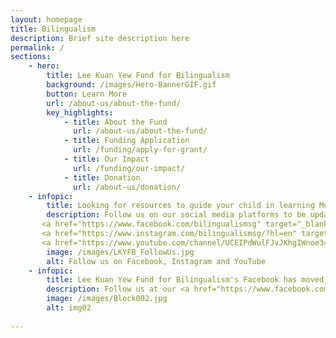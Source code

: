 ```yaml
---
layout: homepage
title: Bilingualism
description: Brief site description here
permalink: /
sections:
    - hero:
        title: Lee Kuan Yew Fund for Bilingualism
        background: /images/Hero-BannerGIF.gif
        button: Learn More
        url: /about-us/about-the-fund/
        key_highlights:
            - title: About the Fund
              url: /about-us/about-the-fund/
            - title: Funding Application
              url: /funding/apply-for-grant/
            - title: Our Impact
              url: /funding/our-impact/
            - title: Donation
              url: /about-us/donation/
    - infopic:
        title: Looking for resources to guide your child in learning Mother Tongue languages?
        description: Follow us on our social media platforms to be updated on interesting resources supported by LKYFB.
       <a href="https://www.facebook.com/bilingualismsg" target="_blank">Follow us on our Facebook</a> 
       <a href="https://www.instagram.com/bilingualismsg/?hl=en" target="_blank">Follow us on our Instagram</a>
       <a href="https://www.youtube.com/channel/UCEIPdWulFJvJKhgIWnoe34w" target="_blank">Follow us on our YouTube channel</a>
        image: /images/LKYFB_FollowUs.jpg
        alt: Follow us on Facebook, Instagram and YouTube
    - infopic:
        title: Lee Kuan Yew Fund for Bilingualism's Facebook has moved!
        description: Follow us at our <a href="https://www.facebook.com/bilingualismsg" target="_blank">Facebook</a> and <a href="https://instagram.com/bilingualismsg?igshid=u6xx0wat0rcd" target="_blank">Instagram</a> page.
        image: /images/Block002.jpg
        alt: img02
     
---
```

